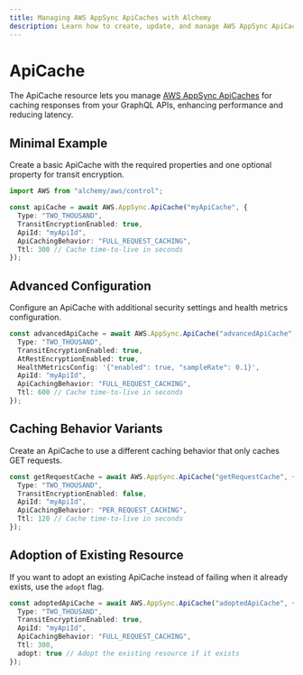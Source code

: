 ```yaml
---
title: Managing AWS AppSync ApiCaches with Alchemy
description: Learn how to create, update, and manage AWS AppSync ApiCaches using Alchemy Cloud Control.
---
```


# ApiCache

The ApiCache resource lets you manage [AWS AppSync ApiCaches](https://docs.aws.amazon.com/appsync/latest/userguide/) for caching responses from your GraphQL APIs, enhancing performance and reducing latency.

## Minimal Example

Create a basic ApiCache with the required properties and one optional property for transit encryption.

```ts
import AWS from "alchemy/aws/control";

const apiCache = await AWS.AppSync.ApiCache("myApiCache", {
  Type: "TWO_THOUSAND",
  TransitEncryptionEnabled: true,
  ApiId: "myApiId",
  ApiCachingBehavior: "FULL_REQUEST_CACHING",
  Ttl: 300 // Cache time-to-live in seconds
});
```

## Advanced Configuration

Configure an ApiCache with additional security settings and health metrics configuration.

```ts
const advancedApiCache = await AWS.AppSync.ApiCache("advancedApiCache", {
  Type: "TWO_THOUSAND",
  TransitEncryptionEnabled: true,
  AtRestEncryptionEnabled: true,
  HealthMetricsConfig: '{"enabled": true, "sampleRate": 0.1}',
  ApiId: "myApiId",
  ApiCachingBehavior: "FULL_REQUEST_CACHING",
  Ttl: 600 // Cache time-to-live in seconds
});
```

## Caching Behavior Variants

Create an ApiCache to use a different caching behavior that only caches GET requests.

```ts
const getRequestCache = await AWS.AppSync.ApiCache("getRequestCache", {
  Type: "TWO_THOUSAND",
  TransitEncryptionEnabled: false,
  ApiId: "myApiId",
  ApiCachingBehavior: "PER_REQUEST_CACHING",
  Ttl: 120 // Cache time-to-live in seconds
});
```

## Adoption of Existing Resource

If you want to adopt an existing ApiCache instead of failing when it already exists, use the `adopt` flag.

```ts
const adoptedApiCache = await AWS.AppSync.ApiCache("adoptedApiCache", {
  Type: "TWO_THOUSAND",
  TransitEncryptionEnabled: true,
  ApiId: "myApiId",
  ApiCachingBehavior: "FULL_REQUEST_CACHING",
  Ttl: 300,
  adopt: true // Adopt the existing resource if it exists
});
```
